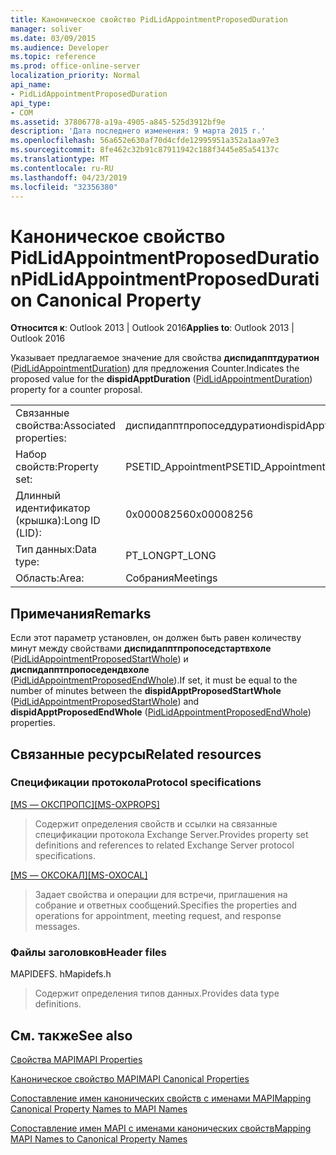 ```yaml
---
title: Каноническое свойство PidLidAppointmentProposedDuration
manager: soliver
ms.date: 03/09/2015
ms.audience: Developer
ms.topic: reference
ms.prod: office-online-server
localization_priority: Normal
api_name:
- PidLidAppointmentProposedDuration
api_type:
- COM
ms.assetid: 37806778-a19a-4905-a845-525d3912bf9e
description: 'Дата последнего изменения: 9 марта 2015 г.'
ms.openlocfilehash: 56a652e630af70d4cfde12995951a352a1aa97e3
ms.sourcegitcommit: 8fe462c32b91c87911942c188f3445e85a54137c
ms.translationtype: MT
ms.contentlocale: ru-RU
ms.lasthandoff: 04/23/2019
ms.locfileid: "32356380"
---
```

# <a name="pidlidappointmentproposedduration-canonical-property"></a><span data-ttu-id="7d5b0-103">Каноническое свойство PidLidAppointmentProposedDuration</span><span class="sxs-lookup"><span data-stu-id="7d5b0-103">PidLidAppointmentProposedDuration Canonical Property</span></span>

  
  
<span data-ttu-id="7d5b0-104">**Относится к**: Outlook 2013 | Outlook 2016</span><span class="sxs-lookup"><span data-stu-id="7d5b0-104">**Applies to**: Outlook 2013 | Outlook 2016</span></span> 
  
<span data-ttu-id="7d5b0-105">Указывает предлагаемое значение для свойства **диспидапптдуратион** ([PidLidAppointmentDuration](pidlidappointmentduration-canonical-property.md)) для предложения Counter.</span><span class="sxs-lookup"><span data-stu-id="7d5b0-105">Indicates the proposed value for the **dispidApptDuration** ([PidLidAppointmentDuration](pidlidappointmentduration-canonical-property.md)) property for a counter proposal.</span></span>
  
|||
|:-----|:-----|
|<span data-ttu-id="7d5b0-106">Связанные свойства:</span><span class="sxs-lookup"><span data-stu-id="7d5b0-106">Associated properties:</span></span>  <br/> |<span data-ttu-id="7d5b0-107">диспидапптпропоседдуратион</span><span class="sxs-lookup"><span data-stu-id="7d5b0-107">dispidApptProposedDuration</span></span>  <br/> |
|<span data-ttu-id="7d5b0-108">Набор свойств:</span><span class="sxs-lookup"><span data-stu-id="7d5b0-108">Property set:</span></span>  <br/> |<span data-ttu-id="7d5b0-109">PSETID_Appointment</span><span class="sxs-lookup"><span data-stu-id="7d5b0-109">PSETID_Appointment</span></span>  <br/> |
|<span data-ttu-id="7d5b0-110">Длинный идентификатор (крышка):</span><span class="sxs-lookup"><span data-stu-id="7d5b0-110">Long ID (LID):</span></span>  <br/> |<span data-ttu-id="7d5b0-111">0x00008256</span><span class="sxs-lookup"><span data-stu-id="7d5b0-111">0x00008256</span></span>  <br/> |
|<span data-ttu-id="7d5b0-112">Тип данных:</span><span class="sxs-lookup"><span data-stu-id="7d5b0-112">Data type:</span></span>  <br/> |<span data-ttu-id="7d5b0-113">PT_LONG</span><span class="sxs-lookup"><span data-stu-id="7d5b0-113">PT_LONG</span></span>  <br/> |
|<span data-ttu-id="7d5b0-114">Область:</span><span class="sxs-lookup"><span data-stu-id="7d5b0-114">Area:</span></span>  <br/> |<span data-ttu-id="7d5b0-115">Собрания</span><span class="sxs-lookup"><span data-stu-id="7d5b0-115">Meetings</span></span>  <br/> |
   
## <a name="remarks"></a><span data-ttu-id="7d5b0-116">Примечания</span><span class="sxs-lookup"><span data-stu-id="7d5b0-116">Remarks</span></span>

<span data-ttu-id="7d5b0-117">Если этот параметр установлен, он должен быть равен количеству минут между свойствами **диспидапптпропоседстартвхоле** ([PidLidAppointmentProposedStartWhole](pidlidappointmentproposedstartwhole-canonical-property.md)) и **диспидапптпропоседендвхоле** ([PidLidAppointmentProposedEndWhole](pidlidappointmentproposedendwhole-canonical-property.md)).</span><span class="sxs-lookup"><span data-stu-id="7d5b0-117">If set, it must be equal to the number of minutes between the **dispidApptProposedStartWhole** ([PidLidAppointmentProposedStartWhole](pidlidappointmentproposedstartwhole-canonical-property.md)) and **dispidApptProposedEndWhole** ([PidLidAppointmentProposedEndWhole](pidlidappointmentproposedendwhole-canonical-property.md)) properties.</span></span>
  
## <a name="related-resources"></a><span data-ttu-id="7d5b0-118">Связанные ресурсы</span><span class="sxs-lookup"><span data-stu-id="7d5b0-118">Related resources</span></span>

### <a name="protocol-specifications"></a><span data-ttu-id="7d5b0-119">Спецификации протокола</span><span class="sxs-lookup"><span data-stu-id="7d5b0-119">Protocol specifications</span></span>

<span data-ttu-id="7d5b0-120">[[MS — ОКСПРОПС]](https://msdn.microsoft.com/library/f6ab1613-aefe-447d-a49c-18217230b148%28Office.15%29.aspx)</span><span class="sxs-lookup"><span data-stu-id="7d5b0-120">[[MS-OXPROPS]](https://msdn.microsoft.com/library/f6ab1613-aefe-447d-a49c-18217230b148%28Office.15%29.aspx)</span></span>
  
> <span data-ttu-id="7d5b0-121">Содержит определения свойств и ссылки на связанные спецификации протокола Exchange Server.</span><span class="sxs-lookup"><span data-stu-id="7d5b0-121">Provides property set definitions and references to related Exchange Server protocol specifications.</span></span>
    
<span data-ttu-id="7d5b0-122">[[MS — ОКСОКАЛ]](https://msdn.microsoft.com/library/09861fde-c8e4-4028-9346-e7c214cfdba1%28Office.15%29.aspx)</span><span class="sxs-lookup"><span data-stu-id="7d5b0-122">[[MS-OXOCAL]](https://msdn.microsoft.com/library/09861fde-c8e4-4028-9346-e7c214cfdba1%28Office.15%29.aspx)</span></span>
  
> <span data-ttu-id="7d5b0-123">Задает свойства и операции для встречи, приглашения на собрание и ответных сообщений.</span><span class="sxs-lookup"><span data-stu-id="7d5b0-123">Specifies the properties and operations for appointment, meeting request, and response messages.</span></span>
    
### <a name="header-files"></a><span data-ttu-id="7d5b0-124">Файлы заголовков</span><span class="sxs-lookup"><span data-stu-id="7d5b0-124">Header files</span></span>

<span data-ttu-id="7d5b0-125">MAPIDEFS. h</span><span class="sxs-lookup"><span data-stu-id="7d5b0-125">Mapidefs.h</span></span>
  
> <span data-ttu-id="7d5b0-126">Содержит определения типов данных.</span><span class="sxs-lookup"><span data-stu-id="7d5b0-126">Provides data type definitions.</span></span>
    
## <a name="see-also"></a><span data-ttu-id="7d5b0-127">См. также</span><span class="sxs-lookup"><span data-stu-id="7d5b0-127">See also</span></span>



[<span data-ttu-id="7d5b0-128">Свойства MAPI</span><span class="sxs-lookup"><span data-stu-id="7d5b0-128">MAPI Properties</span></span>](mapi-properties.md)
  
[<span data-ttu-id="7d5b0-129">Каноническое свойство MAPI</span><span class="sxs-lookup"><span data-stu-id="7d5b0-129">MAPI Canonical Properties</span></span>](mapi-canonical-properties.md)
  
[<span data-ttu-id="7d5b0-130">Сопоставление имен канонических свойств с именами MAPI</span><span class="sxs-lookup"><span data-stu-id="7d5b0-130">Mapping Canonical Property Names to MAPI Names</span></span>](mapping-canonical-property-names-to-mapi-names.md)
  
[<span data-ttu-id="7d5b0-131">Сопоставление имен MAPI с именами канонических свойств</span><span class="sxs-lookup"><span data-stu-id="7d5b0-131">Mapping MAPI Names to Canonical Property Names</span></span>](mapping-mapi-names-to-canonical-property-names.md)

